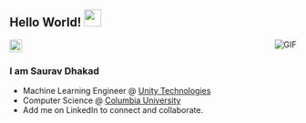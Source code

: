 ## Hello World! <img src="https://raw.githubusercontent.com/iampavangandhi/iampavangandhi/master/gifs/Hi.gif" width="30px"></h2>

<a href="https://www.linkedin.com/in/sauravdhakad/">
  <img align="centre" alt="Saurav's Linkdein" width="22px" src="https://cdn.jsdelivr.net/npm/simple-icons@v3/icons/linkedin.svg" />
</a>

<img align="right" alt="GIF" src="https://media.giphy.com/media/836HiJc7pgzy8iNXCn/giphy.gif" />

### I am Saurav Dhakad
- Machine Learning Engineer @ [Unity Technologies](https://github.com/Unity-Technologies)
- Computer Science @ [Columbia University](https://www.columbia.edu/)
- Add me on LinkedIn to connect and collaborate.
